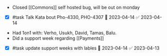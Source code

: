 * Closed [[Commons]] self hosted bug, will be out on monday
* [x] #task Talk Kata bout Pho-4330, PHO-4307 📅 2023-04-14 ✅ 2023-04-14
* Had 1on1 with: Verho, Usukh, David, Tamas, Balu. 
* Did a support week regarding [[Payments]]
- [x] #task update support weeks with lables 📅 2023-04-14 ✅ 2023-04-13
